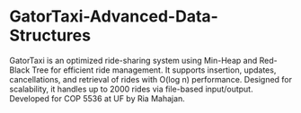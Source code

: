 # GatorTaxi-Advanced-Data-Structures
GatorTaxi is an optimized ride-sharing system using Min-Heap and Red-Black Tree for efficient ride management. It supports insertion, updates, cancellations, and retrieval of rides with O(log n) performance. Designed for scalability, it handles up to 2000 rides via file-based input/output. Developed for COP 5536 at UF by Ria Mahajan.
